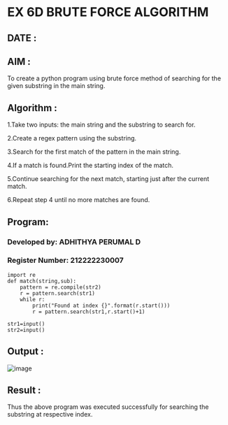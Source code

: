# EX 6D BRUTE FORCE ALGORITHM

## DATE :

## AIM :

To create a python program using brute force method of searching for the given substring in the main string.

## Algorithm :

1.Take two inputs: the main string and the substring to search for.

2.Create a regex pattern using the substring.

3.Search for the first match of the pattern in the main string.

4.If a match is found.Print the starting index of the match.

5.Continue searching for the next match, starting just after the current match.

6.Repeat step 4 until no more matches are found.

## Program:


### Developed by: ADHITHYA PERUMAL D
### Register Number: 212222230007

```
import re
def match(string,sub):
    pattern = re.compile(str2)
    r = pattern.search(str1)
    while r:
        print("Found at index {}".format(r.start()))
        r = pattern.search(str1,r.start()+1)    

str1=input()
str2=input()
```

## Output :

![image](https://github.com/user-attachments/assets/75c27e26-c4dc-456e-971d-5c5ae641cb61)


## Result :

Thus the above program was executed successfully for searching the substring at respective index.
